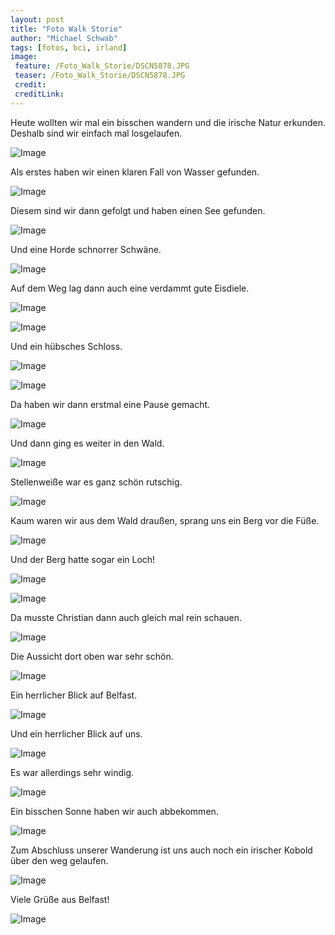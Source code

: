 ```yaml
---
layout: post
title: "Foto Walk Storie"
author: "Michael Schwab"
tags: [fotos, bci, irland]
image:
 feature: /Foto_Walk_Storie/DSCN5878.JPG
 teaser: /Foto_Walk_Storie/DSCN5878.JPG
 credit:
 creditLink:
---
```


Heute wollten wir mal ein bisschen wandern und die irische Natur erkunden.
Deshalb sind wir einfach mal losgelaufen. 

![Image](assets/img/Foto_Walk_Storie/DSCN5867.JPG)

Als erstes haben wir einen klaren Fall von Wasser gefunden.

![Image](assets/img/Foto_Walk_Storie/DSCN5848.JPG)


Diesem sind wir dann gefolgt und haben einen See gefunden.

![Image](assets/img/Foto_Walk_Storie/DSCN5861.JPG)

Und eine Horde schnorrer Schwäne.

![Image](assets/img/Foto_Walk_Storie/DSCN5859.JPG)

Auf dem Weg lag dann auch eine verdammt gute Eisdiele.

![Image](assets/img/Foto_Walk_Storie/DSCN5871.JPG)

![Image](assets/img/Foto_Walk_Storie/DSCN5873.JPG)

Und ein hübsches Schloss.

![Image](assets/img/Foto_Walk_Storie/DSCN5884.JPG)

![Image](assets/img/Foto_Walk_Storie/DSCN5879.JPG)

Da haben wir dann erstmal eine Pause gemacht.

![Image](assets/img/Foto_Walk_Storie/DSCN5883.JPG)

Und dann ging es weiter in den Wald.

![Image](assets/img/Foto_Walk_Storie/DSCN5886.JPG)

Stellenweiße war es ganz schön rutschig.

![Image](assets/img/Foto_Walk_Storie/DSCN5894.JPG)

Kaum waren wir aus dem Wald draußen, sprang uns ein Berg vor die Füße.

![Image](assets/img/Foto_Walk_Storie/DSCN5896.JPG)

Und der Berg hatte sogar ein Loch!

![Image](assets/img/Foto_Walk_Storie/DSCN5897.JPG)

![Image](assets/img/Foto_Walk_Storie/DSCN5900.JPG)

Da musste Christian dann auch gleich mal rein schauen.

![Image](assets/img/Foto_Walk_Storie/DSCN5903.JPG)

Die Aussicht dort oben war sehr schön.

![Image](assets/img/Foto_Walk_Storie/DSCN5911.JPG)

Ein herrlicher Blick auf Belfast.

![Image](assets/img/Foto_Walk_Storie/DSCN5925.JPG)

Und ein herrlicher Blick auf uns.

![Image](assets/img/Foto_Walk_Storie/DSCN5929.JPG)

Es war allerdings sehr windig.

![Image](assets/img/Foto_Walk_Storie/DSCN5933.JPG)

Ein bisschen Sonne haben wir auch abbekommen.

![Image](assets/img/Foto_Walk_Storie/DSCN5938.JPG)

Zum Abschluss unserer Wanderung ist uns auch noch ein irischer Kobold über den weg gelaufen.

![Image](assets/img/Foto_Walk_Storie/DSCN5945.JPG)

Viele Grüße aus Belfast!

![Image](assets/img/Foto_Walk_Storie/DSCN5844.JPG)
